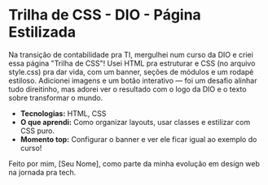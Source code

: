 # Trilha de CSS - DIO - Página Estilizada

Na transição de contabilidade pra TI, mergulhei num curso da DIO e criei essa página "Trilha de CSS"! Usei HTML pra estruturar e CSS (no arquivo style.css) pra dar vida, com um banner, seções de módulos e um rodapé estiloso. Adicionei imagens e um botão interativo — foi um desafio alinhar tudo direitinho, mas adorei ver o resultado com o logo da DIO e o texto sobre transformar o mundo.

- **Tecnologias:** HTML, CSS
- **O que aprendi:** Como organizar layouts, usar classes e estilizar com CSS puro.
- **Momento top:** Configurar o banner e ver ele ficar igual ao exemplo do curso!

Feito por mim, [Seu Nome], como parte da minha evolução em design web na jornada pra tech.
